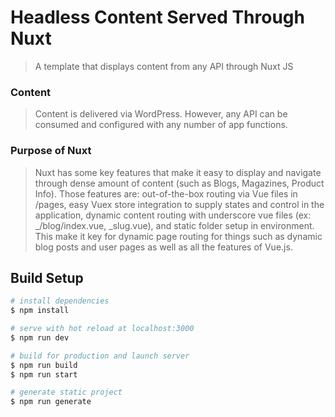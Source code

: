 # Headless Content Served Through Nuxt

> A template that displays content from any API through Nuxt JS

### Content

> Content is delivered via WordPress. However, any API can be consumed and configured with any number of app functions. 

### Purpose of Nuxt

> Nuxt has some key features that make it easy to display and navigate through dense amount of content (such as Blogs, Magazines, Product Info). Those features are: out-of-the-box routing via Vue files in /pages, easy Vuex store integration to supply states and control in the application, dynamic content routing with underscore vue files (ex: _/blog/index.vue, _slug.vue), and static folder setup in environment. This make it key for dynamic page routing for things such as dynamic blog posts and user pages as well as all the features of Vue.js. 

## Build Setup

```bash
# install dependencies
$ npm install

# serve with hot reload at localhost:3000
$ npm run dev

# build for production and launch server
$ npm run build
$ npm run start

# generate static project
$ npm run generate
```

